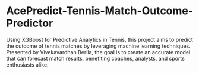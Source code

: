 # AcePredict-Tennis-Match-Outcome-Predictor
Using XGBoost for Predictive Analytics in Tennis, this project aims to predict the outcome of tennis matches by leveraging machine learning techniques. Presented by Vivekavardhan Berila, the goal is to create an accurate model that can forecast match results, benefiting coaches, analysts, and sports enthusiasts alike.
